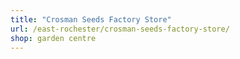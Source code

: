 ```yaml
---
title: "Crosman Seeds Factory Store"
url: /east-rochester/crosman-seeds-factory-store/
shop: garden centre
---
```

